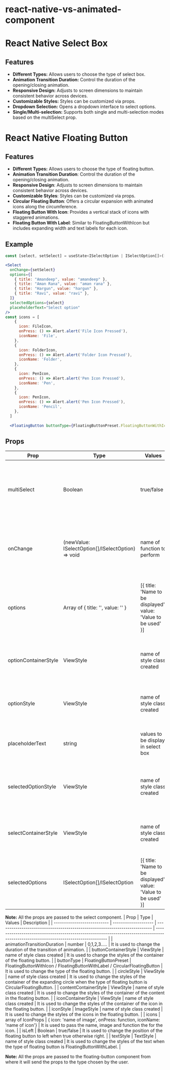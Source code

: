 # react-native-vs-animated-component

# React Native Select Box

## Features

- **Different Types:** Allows users to choose the type of select box.
- **Animation Transition Duration:** Control the duration of the opening/closing animation.
- **Responsive Design:** Adjusts to screen dimensions to maintain consistent behavior across devices.
- **Customizable Styles:** Styles can be customized via props.
- **Dropdown Selection:** Opens a dropdown interface to select options.
- **Single/Multi-selection:** Supports both single and multi-selection modes based on the multiSelect prop.
# React Native Floating Button

## Features

- **Different Types:** Allows users to choose the type of floating button.
- **Animation Transition Duration**: Control the duration of the opening/closing animation.
- **Responsive Design**: Adjusts to screen dimensions to maintain consistent behavior across devices.
- **Customizable Styles**: Styles can be customized via props.
- **Circular Floating Button**: Offers a circular expansion with animated icons along the circumference.
- **Floating Button With Icon**: Provides a vertical stack of icons with staggered animations.
- **Floating Button With Label**: Similar to FloatingButtonWithIcon but includes expanding width and text labels for each icon.

## Example

```jsx
const [select, setSelect] = useState<ISelectOption | ISelectOption[]>([])

<Select
  onChange={setSelect}
  options={[
    { title: "Amandeep", value: "amandeep" },
    { title: "Aman Rana", value: "aman rana" },
    { title: "Hargun", value: "hargun" },
    { title: "Ravi", value: "ravi" },
  ]}
  selectedOptions={select}
  placeholderText="Select option"
/>
const icons = [
    {
      icon: FileIcon,
      onPress: () => Alert.alert('File Icon Pressed'),
      iconName: 'File',
    },
    {
      icon: FolderIcon,
      onPress: () => Alert.alert('Folder Icon Pressed'),
      iconName: 'Folder',
    },
    {
      icon: PenIcon,
      onPress: () => Alert.alert('Pen Icon Pressed'),
      iconName: 'Pen',
    },
    {
      icon: PenIcon,
      onPress: () => Alert.alert('Pen Icon Pressed'),
      iconName: 'Pencil',
    },
  ]
  
  <FloatingButton buttonType={FloatingButtonPreset.FloatingButtonWithIcon} icons={icons} />
```

## Props

| Prop                 | Type                                                | Values                                                         | Description                                                                                     |
| -------------------- | --------------------------------------------------- | -------------------------------------------------------------- | ----------------------------------------------------------------------------------------------- |
| multiSelect          | Boolean                                             | true/false                                                     | It is is an optional prop which dictates whether multiple selections is allowed or not.         |
| onChange             | (newValue: ISelectOption[]/ISelectOption) => void   | name of function to perform                                    | It is a required prop which dictates the function which will be called on clicking the options. |
| options              | Array of { title: '', value: '' }                   | [{ title: 'Name to be displayed', value: 'Value to be used' }] | It is an required prop which dictates an array containing titles and values for options.        |
| optionContainerStyle | ViewStyle                                           | name of style class created                                    | It is an optional prop which defines the styles of option container.                            |
| optionStyle          | ViewStyle                                           | name of style class created                                    | It is an optional prop which defines the styles of options.                                     |
| placeholderText      | string                                              | values to be display in select box                             | It is an optional prop which dictates the text of placeholder.                                  |
| selectedOptionStyle  | ViewStyle                                           | name of style class created                                    | It is an optional prop which defines the styles of selected option.                             |
| selectContainerStyle | ViewStyle                                           | name of style class created                                    | It is an optional prop which defines the styles of select container.                            |
| selectedOptions      | ISelectOption[]/ISelectOption                       | [{ title: 'Name to be displayed', value: 'Value to be used' }] | It is a required prop which dictates the selected options.                                      |

**Note:** All the props are passed to the select component.
| Prop                        | Type                 | Values                                                                      | Description                                                                                                                          |
| --------------------------- | -------------------- | --------------------------------------------------------------------------- | ------------------------------------------------------------------------------------------------------------------------------------ |
| animationTransitionDuration | number               | 0,1,2,3.....                                                                | It is used to change the duration of the transition of animation.                                                                    |
| buttonContainerStyle        | ViewStyle            | name of style class created                                                 | It is used to change the styles of the container of the floating button.                                                             |
| buttonType                  | FloatingButtonPreset | FloatingButtonWithIcon / FloatingButtonWithLabel / CircularFloatingButton   | It is used to change the type of the floating button.                                                                                |
| circleStyle                 | ViewStyle            | name of style class created                                                 | It is used to change the styles of the container of the expanding circle when the type of floating button is CircularFloatingButton. |
| contentContainerStyle       | ViewStyle            | name of style class created                                                 | It is used to change the styles of the container of the content in the floating button.                                              |
| iconContainerStyle          | ViewStyle            | name of style class created                                                 | It is used to change the styles of the container of the icon in the floating button.                                                 |
| iconStyle                   | ImageStyle           | name of style class created                                                 | It is used to change the styles of the icons in the floating button.                                                                 |
| icons                       | array of IconProps   | { icon: 'name of image', onPress: function, iconName: 'name of icon'}       | It is used to pass the name, image and function the for the icon.                                                                    |
| isLeft                      | Boolean              | true/false                                                                  | It is used to change the position of the floating button to left when true otherwise right.                                          |
| textStyle                   | TextStyle            | name of style class created                                                 | It is used to change the styles of the text when the type of floating button is FloatingButtonWithLabel.                             |

**Note:** All the props are passed to the floating-button component from where it will send the props to the type chosen by the user.
